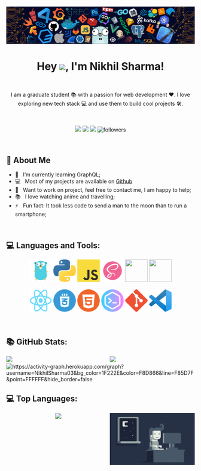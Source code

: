 ![](https://github.com/NikhilSharma03/NikhilSharma03/blob/main/images/banner.png)

<h1 align="center">Hey <img src="https://media.giphy.com/media/hvRJCLFzcasrR4ia7z/giphy.gif" width="28">, I'm Nikhil Sharma!</h1>

<br/>
<p align="center">I am a graduate student 📚 with a passion for web development ❤️. I love exploring new tech stack 💻 and use them to build cool projects 🛠️.</p>
<br/>

<div align="center">

[<img src="https://img.shields.io/badge/linkedin-%230077B5.svg?&style=for-the-badge&logo=linkedin&logoColor=white">](https://www.linkedin.com/in/nikhil-sharma-7538961b2/)
[<img src="https://img.shields.io/badge/github-%23000000.svg?&style=for-the-badge&logo=github&logoColor=white">](https://github.com/NikhilSharma03)
[<img src="https://img.shields.io/badge/Portfolio-%23000000.svg?&style=for-the-badge">](https://nikhilsharma-portfolio.web.app/)
<img alt="followers" src="https://img.shields.io/github/followers/NikhilSharma03?color=236ad3&labelColor=1155ba&style=for-the-badge&logo=github&label=Follow"/>
  
</div> 
<br/>

## 🧐 About Me
- 🌱 &nbsp; I’m currently learning GraphQL; 
- 💻 &nbsp; Most of my projects are available on [Github](https://github.com/NikhilSharma03?tab=repositories)
- 💬 &nbsp; Want to work on project, feel free to contact me, I am happy to help;
- 📚 &nbsp; I love watching anime and travelling;  
- ⚡ &nbsp; Fun fact: It took less code to send a man to the moon than to run a smartphone;
<br/>



## 💻 Languages and Tools:
<!--
<img align="left" alt="CSS3" width="26px" src="https://raw.githubusercontent.com/github/explore/80688e429a7d4ef2fca1e82350fe8e3517d3494d/topics/css/css.png" />
<img align="left" alt="Sass" width="26px" src="https://raw.githubusercontent.com/github/explore/80688e429a7d4ef2fca1e82350fe8e3517d3494d/topics/sass/sass.png" />
src="https://raw.githubusercontent.com/github/explore/80688e429a7d4ef2fca1e82350fe8e3517d3494d/topics/terminal/terminal.png" -->
<div align="center">
<img src="https://github.com/NikhilSharma03/NikhilSharma03/blob/main/logo/go.png?raw=true" height="60" width="60">
<img src="https://github.com/NikhilSharma03/NikhilSharma03/blob/main/logo/python.png?raw=true" height="60" width="60">
<img src="https://github.com/NikhilSharma03/NikhilSharma03/blob/main/logo/JS.png?raw=true" height="60" width="60">
<img src="https://github.com/NikhilSharma03/NikhilSharma03/blob/main/logo/sass.png?raw=true" height="60" width="60">
<img src="https://cdn.iconscout.com/icon/free/png-512/node-js-1174925.png" height="60" width="60">
<img src="https://img.icons8.com/color/452/mongodb.png" height="60" width="60">

<br />
<br />

<img src="https://github.com/NikhilSharma03/NikhilSharma03/blob/main/logo/react.png?raw=true" height="60" width="60">
<img src="https://github.com/NikhilSharma03/NikhilSharma03/blob/main/logo/css.png?raw=true" height="60" width="60">
<img src="https://github.com/NikhilSharma03/NikhilSharma03/blob/main/logo/html.png?raw=true" height="60" width="60">
<img src="https://github.com/NikhilSharma03/NikhilSharma03/blob/main/logo/terminal.png?raw=true" height="60" width="60">
<img src="https://github.com/NikhilSharma03/NikhilSharma03/blob/main/logo/git.png?raw=true" height="60" width="60">
<img src="https://github.com/NikhilSharma03/NikhilSharma03/blob/main/logo/vs.png?raw=true" height="60" width="60">

</div>
<br />
<br />

## 📚 GitHub Stats:


<img  src="https://github-readme-stats.vercel.app/api?username=nikhilsharma03&show_icons=true&hide_border=true&theme=radical" width="45%" align="right" >

<img  src="https://github-readme-streak-stats.herokuapp.com/?user=nikhilsharma03&hide_border=true&theme=radical" width="45%" >
<br />

<img alt="https://activity-graph.herokuapp.com/graph?username=NikhilSharma03&bg_color=1F222E&color=F8D866&line=F85D7F&point=FFFFFF&hide_border=false" />

## 💻 Top Languages:

<div align="center">

  <img src="https://github-readme-stats.vercel.app/api/top-langs/?username=NikhilSharma03&show_icons=true&theme=radical" width="30%" >
  <img width="45%" align="right" alt="Mern" src="https://raw.githubusercontent.com/AVS1508/AVS1508/master/assets/Night-Coding.gif" />
</div>

<br/>



